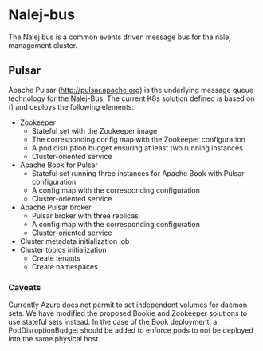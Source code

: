 # Nalej-bus
The Nalej bus is a common events driven message bus for the nalej management cluster.

## Pulsar

Apache Pulsar (http://pulsar.apache.org) is the underlying message queue technology for the Nalej-Bus.
The current K8s solution defined is based on () and deploys the following elements:

* Zookeeper
    * Stateful set with the Zookeeper image
    * The corresponding config map with the Zookeeper configuration
    * A pod disruption budget ensuring at least two running instances
    * Cluster-oriented service
* Apache Book for Pulsar
    * Stateful set running three instances for Apache Book with Pulsar configuration
    * A config map with the corresponding configuration
    * Cluster-oriented service 
* Apache Pulsar broker
    * Pulsar broker with three replicas
    * A config map with the corresponding configuration
    * Cluster-oriented service
* Cluster metadata initialization job
* Cluster topics initialization
    * Create tenants
    * Create namespaces
    
### Caveats

Currently Azure does not permit to set independent volumes for daemon sets. We have modified the proposed
Bookie and Zookeeper solutions to use stateful sets instead. In the case of the Book deployment, a PodDisruptionBudget
should be added to enforce pods to not be deployed into the same physical host.

    


